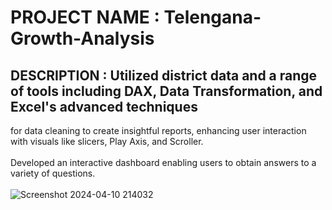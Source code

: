 # PROJECT NAME :  Telengana-Growth-Analysis

## DESCRIPTION : Utilized district data and a range of tools including DAX, Data Transformation, and Excel's advanced techniques
for data cleaning to create insightful reports, enhancing
user interaction with visuals like slicers, Play Axis, and
Scroller. <br> <br> Developed an interactive dashboard enabling users to
obtain answers to a variety of questions.<br> <br> 
![Screenshot 2024-04-10 214032](https://github.com/DeepanshiGandhi15/Telengana-Growth-Analysis/assets/158074219/4e433776-135e-4c9b-ad97-4d4106d0dc18)

